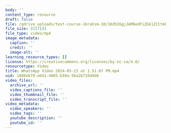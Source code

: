 ```yaml
---
body: ''
content_type: resource
draft: false
file: /gdrive_uploads/test-course-ibrahim-10/1Kd53GgjJAM6edFiZGk12CCtmFot0bKtM/whatsapp-video-2024-05-23-at-15107-pm.mp4
file_size: 3117131
file_type: video/mp4
image_metadata:
  caption: ''
  credit: ''
  image-alt: ''
learning_resource_types: []
license: https://creativecommons.org/licenses/by-nc-sa/4.0/
resourcetype: Video
title: WhatsApp Video 2024-05-23 at 1.51.07 PM.mp4
uid: 1886eb79-a641-4065-b50a-5ba2b710d4b0
video_files:
  archive_url: ''
  video_captions_file: ''
  video_thumbnail_file: ''
  video_transcript_file: ''
video_metadata:
  video_speakers: ''
  video_tags: ''
  youtube_description: ''
  youtube_id: ''
---
```

